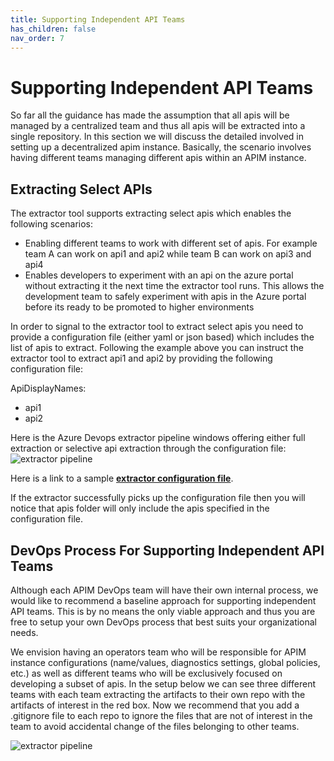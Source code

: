 ```yaml
---
title: Supporting Independent API Teams
has_children: false
nav_order: 7
---
```

# Supporting Independent API Teams
So far all the guidance has made the assumption that all apis will be managed by a centralized team and thus all apis will be extracted into a single repository. In this section we will discuss the detailed involved in setting up a decentralized apim instance. Basically, the scenario involves having different teams managing different apis within an APIM instance.
## Extracting Select APIs
The extractor tool supports extracting select apis which enables the following scenarios:
- Enabling different teams to work with different set of apis. For example team A can work on api1 and api2 while team B can work on api3 and api4
- Enables developers to experiment with an api on the azure portal without extracting it the next time the extractor tool runs. This allows the development team to safely experiment with apis in the Azure portal before its ready to be promoted to higher environments

In order to signal to the extractor tool to extract select apis you need to provide a configuration file (either yaml or json based) which includes the list of apis to extract. Following the example above you can instruct the extractor tool to extract api1 and api2 by providing the following configuration file:

 ApiDisplayNames:
  - api1
  - api2

Here is the Azure Devops extractor pipeline windows offering either full extraction or selective api extraction through the configuration file: <br />
![extractor pipeline](../../assets/images/Extractor_Configuration.png)



Here is a link to a sample  [**extractor configuration file**](https://github.com/Azure/apiops/blob/main/configuration.extractor.yaml).



If the extractor successfully picks up the configuration file then you will notice that apis folder will only include the apis specified in the configuration file.

## DevOps Process For Supporting Independent API Teams
Although each APIM DevOps team will have their own internal process, we would like to recommend a baseline approach for supporting independent API teams. This is by no means the only viable approach and thus you are free to setup your own DevOps process that best suits your organizational needs.

We envision having an operators team who will be responsible for APIM instance configurations (name/values, diagnostics settings, global policies, etc.) as well as different teams who will be exclusively focused on developing a subset of apis. In the setup below we can see three different teams with each team extracting the artifacts to their own repo with the artifacts of interest in the red box. Now we recommend that you add a .gitignore file to each repo to ignore the files that are not of interest in the team to avoid accidental change of the files belonging to other teams.

![extractor pipeline](../../assets/images/Multi_API_Team_Devops.png)